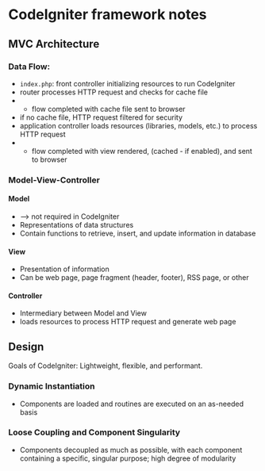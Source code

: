 # CodeIgniter framework notes

## MVC Architecture
### Data Flow:
- `index.php`: front controller initializing resources to run CodeIgniter
- router processes HTTP request and checks for cache file
- - flow completed with cache file sent to browser
- if no cache file, HTTP request filtered for security
- application controller loads resources (libraries, models, etc.) to process HTTP request
- - flow completed with view rendered, (cached - if enabled), and sent to browser

### Model-View-Controller
#### Model 
- --> not required in CodeIgniter
- Representations of data structures
- Contain functions to retrieve, insert, and update information in database

#### View
- Presentation of information
- Can be web page, page fragment (header, footer), RSS page, or other

#### Controller
- Intermediary between Model and View
- loads resources to process HTTP request and generate web page

## Design

Goals of CodeIgniter: Lightweight, flexible, and performant.

### Dynamic Instantiation
- Components are loaded and routines are executed on an as-needed basis
### Loose Coupling and Component Singularity
- Components decoupled as much as possible, with each component containing a specific, singular purpose; high degree of modularity
